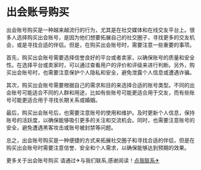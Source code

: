 # 出会账号购买

出会账号购买是一种越来越流行的行为，尤其是在社交媒体和在线交友平台上。很多人选择购买出会账号，是因为他们想要拓展自己的社交圈子，寻找更多的交友机会，或是寻找合适的伴侣。但是，在购买出会账号时，需要注意一些重要的事项。

首先，购买出会账号需要选择信誉良好的平台或者卖家，以确保账号的质量和安全性。在选择平台或卖家时，可以通过查看用户的评价和评级来进行判断。另外，购买出会账号时，也需要注意保护个人隐私和安全，避免泄露个人信息或遭遇诈骗。

其次，购买出会账号需要根据自己的需求和目的来选择合适的账号类型。不同的出会账号可能适合不同的人群和用途，比如有些账号可能更适合用于交友，而有些账号可能更适合用于寻找长期关系或婚姻。

最后，购买出会账号后，也需要注意账号的使用和维护。及时更新个人信息，保持账号的活跃度，以确保能够吸引更多的关注和交流机会。同时，也需要注意账号的安全，避免遭遇黑客攻击或账号被封禁等问题。

总之，出会账号购买是一种便捷的方式来拓展社交圈子和寻找合适的伴侣，但是在购买出会账号时需要注意信誉、安全和个人需求，以确保能够达到预期的效果。

更多关于出会账号购买 请通过✈与我们联系,感谢阅读！[点我联系✈](https://s.G208.com)